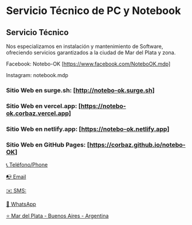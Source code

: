 # Servicio Técnico de PC y Notebook

## Servicio Técnico

Nos especializamos en instalación y mantenimiento de Software, ofreciendo servicios garantizados a la ciudad de Mar del Plata y zona.

Facebook: Notebo-OK  [https://www.facebook.com/NoteboOK.mdp]

Instagram: notebook.mdp

### Sitio Web en surge.sh: [http://notebo-ok.surge.sh]

### Sitio Web en vercel.app: [https://notebo-ok.corbaz.vercel.app]

### Sitio Web en netlify.app: [https://notebo-ok.netlify.app]

### Sitio Web en GitHub Pages: [https://corbaz.github.io/notebo-OK]

[📞 Teléfono/Phone](tel:+542235444899 "Teléfono/Phone")

[📭 Email](mailto:julio.corbaz@gmail.com "Email")

[✉️ SMS:](sms:+542235444899 "SMS")

[💬 WhatsApp](https://wa.me/542235444899?text=Saludos "WhatsApp")

[⭐ Mar del Plata - Buenos Aires - Argentina](https://www.google.com/maps/place/Notebo-OK/@-38.0212666,-57.56851,17z/data=!4m5!3m4!1s0x9584df9cb5ea59ff:0xe27634b92b68367a!8m2!3d-38.021339!4d-57.5664152 "Notebo-OK - Mar del Plata - Buenos Aires - Argentina")
